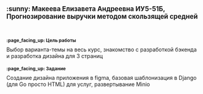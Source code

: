 <h1 style="font-size: 17;"> :sunny: Макеева Елизавета Андреевна ИУ5-51Б, Прогнозирование выручки методом скользящей средней</h1> <br>

<h1 style="font-size: 12;"> :page_facing_up: Цель работы </h1> 
Выбор варианта-темы на весь курс, знакомство с разработкой бэкенда и разработка дизайна для 3 страниц

<h1 style="font-size: 12;"> :page_facing_up: Задание </h1> 
Создание дизайна приложения в figma, базовая шаблонизация в Django (для Go просто HTML) для услуг, развертывание Minio
